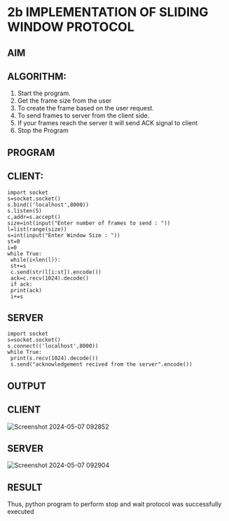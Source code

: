 # 2b IMPLEMENTATION OF SLIDING WINDOW PROTOCOL
## AIM
## ALGORITHM:
1. Start the program.
2. Get the frame size from the user
3. To create the frame based on the user request.
4. To send frames to server from the client side.
5. If your frames reach the server it will send ACK signal to client
6. Stop the Program
## PROGRAM
## CLIENT:
```
import socket
s=socket.socket()
s.bind(('localhost',8000))
s.listen(5)
c,addr=s.accept()
size=int(input("Enter number of frames to send : "))
l=list(range(size))
s=int(input("Enter Window Size : "))
st=0
i=0
while True:
 while(i<len(l)):
 st+=s
 c.send(str(l[i:st]).encode())
 ack=c.recv(1024).decode()
 if ack:
 print(ack)
 i+=s
```
## SERVER
```
import socket
s=socket.socket()
s.connect(('localhost',8000))
while True: 
 print(s.recv(1024).decode())
 s.send("acknowledgement recived from the server".encode())
```
## OUTPUT
## CLIENT

![Screenshot 2024-05-07 092852](https://github.com/PreethiS647/2b_SLIDING_WINDOW_PROTOCOL/assets/147313372/4907cd99-b042-40d6-96bf-6a563fd81219)

## SERVER

![Screenshot 2024-05-07 092904](https://github.com/PreethiS647/2b_SLIDING_WINDOW_PROTOCOL/assets/147313372/7597af64-8cec-4101-abb3-3740bcbc362e)

## RESULT
Thus, python program to perform stop and wait protocol was successfully executed
